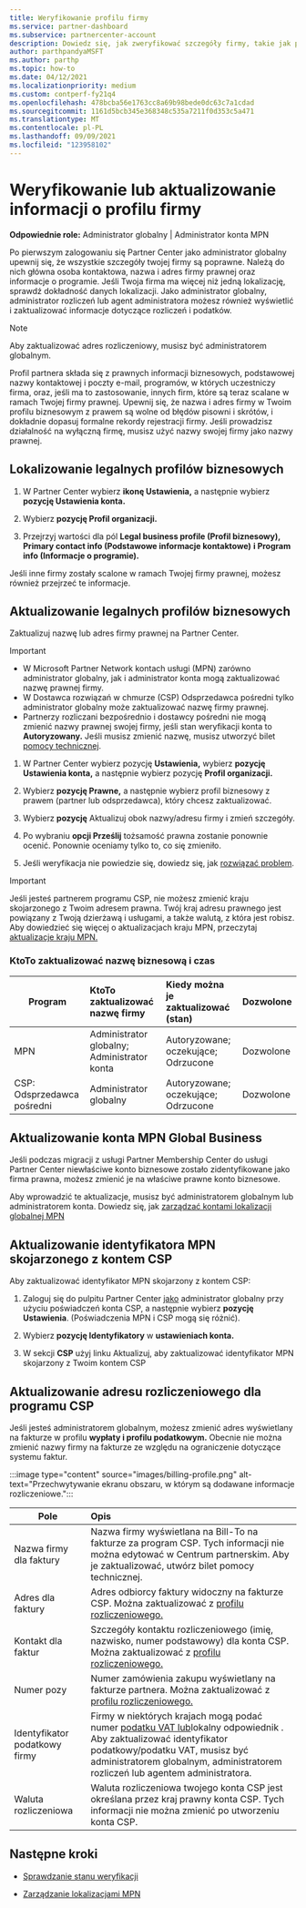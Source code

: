 ```yaml
---
title: Weryfikowanie profilu firmy
ms.service: partner-dashboard
ms.subservice: partnercenter-account
description: Dowiedz się, jak zweryfikować szczegóły firmy, takie jak podstawowy kontakt, adres i informacje o programie. Możesz również zaktualizować adresy prawne i rozliczeniowe.
author: parthpandyaMSFT
ms.author: parthp
ms.topic: how-to
ms.date: 04/12/2021
ms.localizationpriority: medium
ms.custom: contperf-fy21q4
ms.openlocfilehash: 478bcba56e1763cc8a69b98bede0dc63c7a1cdad
ms.sourcegitcommit: 1161d5bcb345e368348c535a7211f0d353c5a471
ms.translationtype: MT
ms.contentlocale: pl-PL
ms.lasthandoff: 09/09/2021
ms.locfileid: "123958102"
---
```

# <a name="verify-or-update-your-company-profile-information"></a>Weryfikowanie lub aktualizowanie informacji o profilu firmy 

**Odpowiednie role:** Administrator globalny | Administrator konta MPN

Po pierwszym zalogowaniu się Partner Center jako administrator globalny upewnij się, że wszystkie szczegóły twojej firmy są poprawne. Należą do nich główna osoba kontaktowa, nazwa i adres firmy prawnej oraz informacje o programie. Jeśli Twoja firma ma więcej niż jedną lokalizację, sprawdź dokładność danych lokalizacji. Jako administrator globalny, administrator rozliczeń lub agent administratora możesz również wyświetlić i zaktualizować informacje dotyczące rozliczeń i podatków.

> [!NOTE]
> Aby zaktualizować adres rozliczeniowy, musisz być administratorem globalnym.

Profil partnera składa się z prawnych informacji biznesowych, podstawowej nazwy kontaktowej i poczty e-mail, programów, w których uczestniczy firma, oraz, jeśli ma to zastosowanie, innych firm, które są teraz scalane w ramach Twojej firmy prawnej. Upewnij się, że nazwa i adres firmy w Twoim profilu biznesowym z prawem są wolne od błędów pisowni i skrótów, i dokładnie dopasuj formalne rekordy rejestracji firmy. Jeśli prowadzisz działalność na wyłączną firmę, musisz użyć nazwy swojej firmy jako nazwy prawnej.


## <a name="locate-the-legal-business-profile"></a>Lokalizowanie legalnych profilów biznesowych

1. W Partner Center wybierz **ikonę Ustawienia,** a następnie wybierz **pozycję Ustawienia konta.**
 
1. Wybierz **pozycję Profil organizacji.** 

2. Przejrzyj wartości dla pól **Legal business profile (Profil biznesowy),** **Primary contact info (Podstawowe informacje kontaktowe)** **i Program info (Informacje o programie).**

Jeśli inne firmy zostały scalone w ramach Twojej firmy prawnej, możesz również przejrzeć te informacje. 

## <a name="update-your-legal-business-profile"></a>Aktualizowanie legalnych profilów biznesowych 

Zaktualizuj nazwę lub adres firmy prawnej na Partner Center.

>[!Important]
>- W Microsoft Partner Network kontach usługi (MPN) zarówno administrator globalny, jak i administrator konta mogą zaktualizować nazwę prawnej firmy.
>- W Dostawca rozwiązań w chmurze (CSP) Odsprzedawca pośredni tylko administrator globalny może zaktualizować nazwę firmy prawnej. 
>- Partnerzy rozliczani bezpośrednio i dostawcy pośredni nie mogą zmienić nazwy prawnej swojej firmy, jeśli stan weryfikacji konta to **Autoryzowany.** Jeśli musisz zmienić nazwę, musisz utworzyć bilet [pomocy technicznej](https://partner.microsoft.com/dashboard/support/servicerequests/create?stage=2&topicid=eb74583c-61b3-2124-bffc-00920e0ae772).



1. W Partner Center wybierz pozycję **Ustawienia,** wybierz **pozycję Ustawienia konta,** a następnie wybierz pozycję **Profil organizacji.**

2. Wybierz **pozycję Prawne,** a następnie wybierz profil biznesowy z prawem (partner lub odsprzedawca), który chcesz zaktualizować.

1. Wybierz **pozycję** Aktualizuj obok nazwy/adresu firmy i zmień szczegóły.
 
1. Po wybraniu **opcji Prześlij** tożsamość prawna zostanie ponownie ocenić. Ponownie oceniamy tylko to, co się zmieniło.

1. Jeśli weryfikacja nie powiedzie się, dowiedz się, jak [rozwiązać problem](verification-responses.md).

>[!Important]
>Jeśli jesteś partnerem programu CSP, nie możesz zmienić kraju skojarzonego z Twoim adresem prawna. Twój kraj adresu prawnego jest powiązany z Twoją dzierżawą i usługami, a także walutą, z która jest robisz. Aby dowiedzieć się więcej o aktualizacjach kraju MPN, przeczytaj [aktualizacje kraju MPN.](manage-locations.md#change-country-of-partner-global-account)


### <a name="who-can-update-legal-business-name-and-when"></a>KtoTo zaktualizować nazwę biznesową i czas

|**Program**|**KtoTo zaktualizować nazwę firmy**|**Kiedy można je zaktualizować (stan)**|**Dozwolone**|
|---------------------|:-------------------------------|:------------|:-----------------|
MPN|Administrator globalny; Administrator konta|Autoryzowane; oczekujące; Odrzucone| Dozwolone|
|CSP: Odsprzedawca pośredni|Administrator globalny|Autoryzowane; oczekujące; Odrzucone| Dozwolone|


## <a name="update-your-mpn-global-business-account"></a>Aktualizowanie konta MPN Global Business

Jeśli podczas migracji z usługi Partner Membership Center do usługi Partner Center niewłaściwe konto biznesowe zostało zidentyfikowane jako firma prawna, możesz zmienić je na właściwe prawne konto biznesowe.

Aby wprowadzić te aktualizacje, musisz być administratorem globalnym lub administratorem konta. Dowiedz się, jak [zarządzać kontami lokalizacji globalnej MPN](manage-locations.md)


## <a name="update-your-mpn-id-associated-with-your-csp-account"></a>Aktualizowanie identyfikatora MPN skojarzonego z kontem CSP

Aby zaktualizować identyfikator MPN skojarzony z kontem CSP:

1. Zaloguj się do pulpitu Partner Center [jako](https://partner.microsoft.com/dashboard/home) administrator globalny przy użyciu poświadczeń konta CSP, a następnie wybierz **pozycję Ustawienia**. (Poświadczenia MPN i CSP mogą się różnić).
 
1. Wybierz **pozycję Identyfikatory** w **ustawieniach konta.**

1. W sekcji **CSP** użyj  linku Aktualizuj, aby zaktualizować identyfikator MPN skojarzony z Twoim kontem CSP 


## <a name="update-your-csp-legal-billing-address"></a>Aktualizowanie adresu rozliczeniowego dla programu CSP

Jeśli jesteś administratorem globalnym, możesz zmienić adres wyświetlany na fakturze w profilu **wypłaty i profilu podatkowym.** Obecnie nie można zmienić nazwy firmy na fakturze ze względu na ograniczenie dotyczące systemu faktur.

:::image type="content" source="images/billing-profile.png" alt-text="Przechwytywanie ekranu obszaru, w którym są dodawane informacje rozliczeniowe.":::

|**Pole**  |**Opis**|  
|---------------------|:------------------|
|Nazwa firmy dla faktury|Nazwa firmy wyświetlana na Bill-To na fakturze za program CSP.  Tych informacji nie można edytować w Centrum partnerskim.  Aby je zaktualizować, utwórz bilet pomocy technicznej.|
|Adres dla faktury|Adres odbiorcy faktury widoczny na fakturze CSP. Można zaktualizować z [profilu rozliczeniowego.](https://partner.microsoft.com/dashboard/account/v3/accountsettings/billingprofile#commercial)|
|Kontakt dla faktur|Szczegóły kontaktu rozliczeniowego (imię, nazwisko, numer podstawowy) dla konta CSP.  Można zaktualizować z [profilu rozliczeniowego.](https://partner.microsoft.com/dashboard/account/v3/accountsettings/billingprofile#commercial)|
|Numer pozy|Numer zamówienia zakupu wyświetlany na fakturze partnera. Można zaktualizować z [profilu rozliczeniowego.](https://partner.microsoft.com/dashboard/account/v3/accountsettings/billingprofile#commercial)|
|Identyfikator podatkowy firmy|Firmy w niektórych krajach mogą podać numer [podatku VAT lub](./organization-tax-info.md)lokalny odpowiednik . Aby zaktualizować identyfikator podatkowy/podatku VAT, musisz być administratorem globalnym, administratorem rozliczeń lub agentem administratora.|
|Waluta rozliczeniowa|Waluta rozliczeniowa twojego konta CSP jest określana przez kraj prawny konta CSP.  Tych informacji nie można zmienić po utworzeniu konta CSP.|

## <a name="next-steps"></a>Następne kroki

- [Sprawdzanie stanu weryfikacji](verification-responses.md)

- [Zarządzanie lokalizacjami MPN](manage-locations.md)
